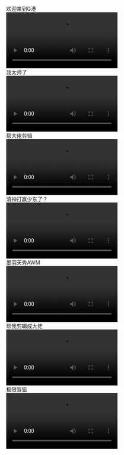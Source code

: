 欢迎来到G港<br />
<video src="https://onedrive.gimhoy.com/1drv/aHR0cHM6Ly8xZHJ2Lm1zL3YvcyFBbmoxU2JnUUdqVHhoamgwd3dfdlhMY1NNRXZRP2U9VkdUNVk1.mp4" controls></video><br />
我太帅了<br />
<video src="https://onedrive.gimhoy.com/1drv/aHR0cHM6Ly8xZHJ2Lm1zL3YvcyFBbmoxU2JnUUdqVHhoamtySDI2WnBNUV9ESlBmP2U9a0l4M2g1.mp4" controls></video><br />
帮大佬剪辑<br />
<video src="https://onedrive.gimhoy.com/1drv/aHR0cHM6Ly8xZHJ2Lm1zL3YvcyFBbmoxU2JnUUdqVHhoanB4VWR2UmJxNG1Pb2kyP2U9VGN4c3lL.mp4" controls></video><br />
清神打赢少东了？<br />
<video src="https://onedrive.gimhoy.com/1drv/aHR0cHM6Ly8xZHJ2Lm1zL3YvcyFBbmoxU2JnUUdqVHhoajI5LTJ5UFFPRlRrWm03P2U9SmMyNzFT.mp4" controls></video><br />
墨羽天秀AWM<br />
<video src="https://onedrive.gimhoy.com/1drv/aHR0cHM6Ly8xZHJ2Lm1zL3YvcyFBbmoxU2JnUUdqVHhoanZMbnJrVk9tbTZFLVlMP2U9TU1mOUxB.mp4" controls></video><br />
帮我剪辑成大佬<br />
<video src="https://onedrive.gimhoy.com/1drv/aHR0cHM6Ly8xZHJ2Lm1zL3YvcyFBbmoxU2JnUUdqVHhoanphenRpSHo1Y2ZnWmtGP2U9aGRTYzJC.mp4" controls></video><br />
极限盲狙<br />
<video src="https://onedrive.gimhoy.com/1drv/aHR0cHM6Ly8xZHJ2Lm1zL3YvcyFBbmoxU2JnUUdqVHhoajduVnJ3eEY1b3JPbDhBP2U9VWNMNmxI.mp4" controls></video><br />

